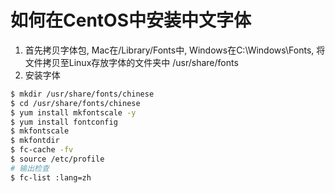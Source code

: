 # 如何在CentOS中安装中文字体
1. 首先拷贝字体包, Mac在/Library/Fonts中, Windows在C:\Windows\Fonts\, 将文件拷贝至Linux存放字体的文件夹中 /usr/share/fonts
2. 安装字体
```bash
$ mkdir /usr/share/fonts/chinese
$ cd /usr/share/fonts/chinese
$ yum install mkfontscale -y
$ yum install fontconfig
$ mkfontscale
$ mkfontdir
$ fc-cache -fv
$ source /etc/profile
# 输出检查
$ fc-list :lang=zh
```

